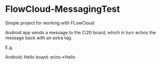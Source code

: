 # FlowCloud-MessagingTest
Simple project for working with FLowCloud

Android app sends a message to the Ci20 board, which in turn echos the message back with an extra tag.

E.g.

Android: Hello
board: echo->Hello
